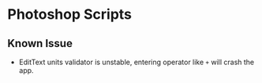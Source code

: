 Photoshop Scripts
=================

Known Issue
-----------

* EditText units validator is unstable, entering operator like `+` will crash the app.